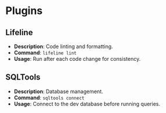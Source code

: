 # Plugins

## Lifeline

- **Description**: Code linting and formatting.
- **Command**: `lifeline lint`
- **Usage**: Run after each code change for consistency.

## SQLTools

- **Description**: Database management.
- **Command**: `sqltools connect`
- **Usage**: Connect to the dev database before running queries.
